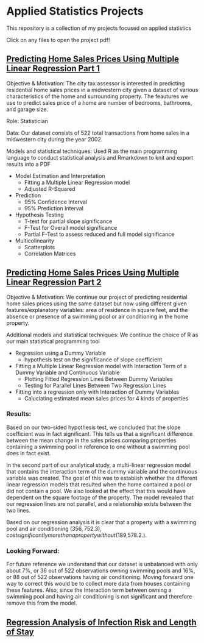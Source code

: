 # Applied Statistics Projects
This repository is a collection of my projects focused on applied statistics


Click on any files to open the project pdf!

<!---
Objective & Motivation: What you were trying to do, and why
Role: Make it clear if it is a personal Project or if you were part of a team. If personal give a sense of the effort (e.g. x hours / week outside of core curriculum) you put in; if part of a team clarify your responsibilities
Data: Detail the approximate dataset size and skew, how (e.g., software and techniques used) to store, extract and clean the data
Models: Specify models and statistical techniques used, as well as programming languages and libraries used to construct them (paying particular attention here to the requirements noted on the job posting - the more you can cover off keywords/asks for the role the better!)
Code: It is worth linking to your Github account to give the Hiring Manager the option to check out the code (plus it just makes it all the more credible that you’ve actually done the work!). A bonus option here is to also create a readme.md for the projects you’re featuring on your resume - this template is a good example
Results: Try whenever possible to demonstrate the outcome with numerical impact or significance (it pops off the resume more than a text-only sentence) and is an indicator of how impact-oriented (or not!) you are in your work
If you follow the above high-level and specific advice your Project work should start to work for you! -->

 ##  [Predicting Home Sales Prices Using Multiple Linear Regression Part 1](https://github.com/Rlegaspi562/Statistical-Projects/blob/main/Predicting%20Home%20Prices%20Using%20Multiple%20Linear%20Regression/Predicting%20Home%20Sales%20Prices%20Using%20Multiple%20Linear%20Regression%20Analysis%20Pt.%201.pdf)


Objective & Motivation: The city tax assessor is interested in predicting residential home sales prices in a midwestern city given a dataset of various characteristics of the home and surrounding property. The feautures we use to predict sales price of a home are number of bedrooms, bathrooms, and garage size. 

Role: Statistician

Data: Our dataset consists of 522 total transactions from home sales in a midwestern city during the year 2002.

Models and statistical techniques:  Used R as the main programming language to conduct statistical analysis and Rmarkdown to knit and export results into a PDF
- Model Estimation and Interpretation
  - Fitting a Multiple Linear Regression model
  - Adjusted R-Squared
- Prediction
  - 95% Confidence Interval
  - 95% Prediction Interval
- Hypothesis Testing
  - T-test for partial slope significance
  - F-Test for Overall model significance
  - Partial F-Test to assess reduced and full model significance
- Multicolinearity
  - Scatterplots
  - Correlation Matrices

 ##  [Predicting Home Sales Prices Using Multiple Linear Regression Part 2](https://github.com/Rlegaspi562/Statistical-Projects/blob/main/Predicting%20Home%20Prices%20Using%20Multiple%20Linear%20Regression/Predicting%20Home%20Sales%20Prices%20Using%20Multiple%20Linear%20Regression%20Analysis%20Pt.%202.pdf)

Objective & Motivation: We continue our project of predicting residential home sales prices using the same dataset but now using different given features/explanatory variables: area of residence in square feet, and the absence or presence of a swimming pool or air conditioning in the home property. 

Additional models and statistical techniques: We continue the choice of R as our main statistical programming tool
- Regression using a Dummy Variable
  - hypothesis test on the significance of slope coefficient
- Fitting a Multiple Linear Regression model with Interaction Term of a Dummy Variable and Continuous Variable 
  - Plotting Fitted Regression Lines Between Dummy Variables
  - Testing for Parallel Lines Between Two Regression Lines
- Fitting into a regression only with Interaction of Dummy Variables
  - Caluclating estimated mean sales prices for 4 kinds of properties

### Results:
Based on our two-sided hypothesis test, we concluded that the slope coefficient was in fact significant. This tells us that a significant difference between the mean change in the sales prices comparing properties containing a swimming pool in reference to one without a swimming pool does in fact exist. 

In the second part of our analytical study, a multi-linear regression model that contains the interaction term of the dummy variable and the continuous variable was created. The goal of this was to establish whether the different linear regression models that resulted when the home contained a pool or did not contain a pool. We also looked at the effect that this would have dependent on the square footage of the property. The model revealed that our regression lines are not parallel, and a relationship exists between the two lines.

Based on our regression analysis it is clear that a property with a swimming pool and air conditioning ($356,752.3), cost significantly more than a property without 
($189,578.2.).

### Looking Forward:
For future reference we understand that our dataset is unbalanced with only about 7%, or 36 out of 522 observations owning swimming pools and 16%, or 88 out of 522 observations having air conditioning. Moving forward one way to correct this would be to collect more data from houses containing these features. Also, since the Interaction term between owning a swimming pool and having air conditioning is not significant and therefore remove this from the model.

 ##  [Regression Analysis of Infection Risk and Length of Stay](https://github.com/Rlegaspi562/Statistical-Projects/blob/main/Regression%20Analysis%20of%20Infection%20Risk%20and%20Length%20of%20Stay/Regression%20Analysis%20of%20Infection%20Risk%20and%20Length%20of%20Stay.pdf)






